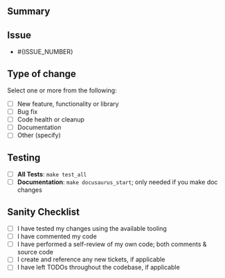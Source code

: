 <!-- READ & DELETE:
    1. Add a descriptive title `[<Tag>] <DESCRIPTION>`
    2. Update _Assignee(s)_
    3. Add _Label(s)_
    4. Set _Project(s)_
    5. Specify _Epic_ and _Iteration_ under _Project_
    6. Set _Milestone_
-->

## Summary

<!-- READ & DELETE:
    - Providing a quick summary of the changes yourself
-->

## Issue

<!-- READ & DELETE:
     - Explain the reasoning for the PR in 1-2 sentences. Adding a screenshot is fair game.
     - If applicable: specify the ticket number below if there is a relevant issue; _keep the `-` so the full issue is referenced._
-->

- #{ISSUE_NUMBER}

## Type of change

Select one or more from the following:

- [ ] New feature, functionality or library
- [ ] Bug fix
- [ ] Code health or cleanup
- [ ] Documentation
- [ ] Other (specify)

## Testing

<!-- READ & DELETE:
- Documentation changes: only keep this if you're making documentation changes
- Testing: Remove this if you didn't make code changes
  - See the quickstart guide for additional instructions: https://path.grove.city
-->

- [ ] **All Tests**: `make test_all`
- [ ] **Documentation**: `make docusaurus_start`; only needed if you make doc changes

## Sanity Checklist

- [ ] I have tested my changes using the available tooling
- [ ] I have commented my code
- [ ] I have performed a self-review of my own code; both comments & source code
- [ ] I create and reference any new tickets, if applicable
- [ ] I have left TODOs throughout the codebase, if applicable

